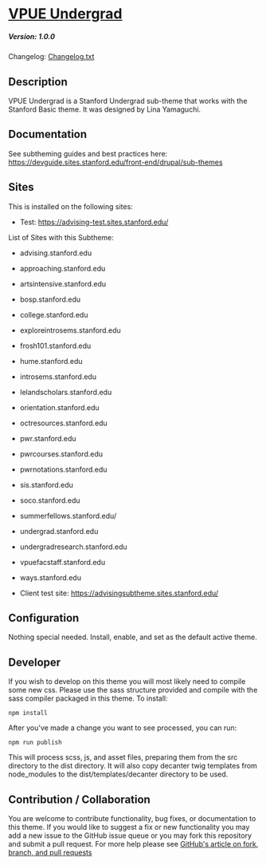 # [VPUE Undergrad](https://github.com/SU-SWS/vpue_undergrad_subtheme)
##### Version: 1.0.0

Changelog: [Changelog.txt](CHANGELOG.txt)

Description
---

VPUE Undergrad is a Stanford Undergrad sub-theme that works with the Stanford Basic theme. It was designed by Lina Yamaguchi.

Documentation
---
See subtheming guides and best practices here: 
https://devguide.sites.stanford.edu/front-end/drupal/sub-themes 

Sites
---
This is installed on the following sites:

- Test: https://advising-test.sites.stanford.edu/

List of Sites with this Subtheme:

- advising.stanford.edu

- approaching.stanford.edu

- artsintensive.stanford.edu

- bosp.stanford.edu

- college.stanford.edu

- exploreintrosems.stanford.edu

- frosh101.stanford.edu

- hume.stanford.edu

- introsems.stanford.edu

- lelandscholars.stanford.edu

- orientation.stanford.edu

- octresources.stanford.edu

- pwr.stanford.edu

- pwrcourses.stanford.edu

- pwrnotations.stanford.edu

- sis.stanford.edu

- soco.stanford.edu

- summerfellows.stanford.edu/

- undergrad.stanford.edu

- undergradresearch.stanford.edu

- vpuefacstaff.stanford.edu

- ways.stanford.edu

- Client test site: https://advisingsubtheme.sites.stanford.edu/


Configuration
---

Nothing special needed. Install, enable, and set as the default active theme.

Developer
---

If you wish to develop on this theme you will most likely need to compile some new css. Please use the sass structure provided and compile with the sass compiler packaged in this theme. To install:

```
npm install
```
After you've made a change you want to see processed, you can run:
```
npm run publish
```
This will process scss, js, and asset files, preparing them from the src directory to the dist directory.
It will also copy decanter twig templates from node_modules to the dist/templates/decanter directory to be used.

Contribution / Collaboration
---

You are welcome to contribute functionality, bug fixes, or documentation to this theme. If you would like to suggest a fix or new functionality you may add a new issue to the GitHub issue queue or you may fork this repository and submit a pull request. For more help please see [GitHub's article on fork, branch, and pull requests](https://help.github.com/articles/using-pull-requests)

